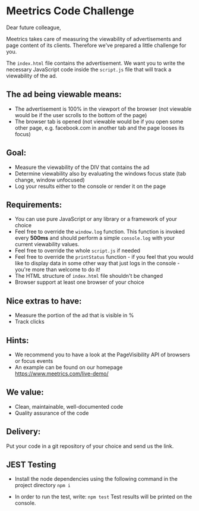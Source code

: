 # Meetrics Code Challenge

Dear future colleague,

Meetrics takes care of measuring the viewability of advertisements and page content of its clients.
Therefore we've prepared a little challenge for you.

The `index.html` file contains the advertisement.
We want you to write the necessary JavaScript code inside the `script.js` file that will track a viewability of the
 ad.

## The ad being viewable means:

- The advertisement is 100% in the viewport of the browser (not viewable would be if the user scrolls to the bottom of
 the
 page)
- The browser tab is opened (not viewable would be if you open some other page, e.g. facebook.com in another tab and
the page looses its focus)

## Goal:
- Measure the viewability of the DIV that contains the ad
- Determine viewability also by evaluating the windows focus state (tab change, window unfocused)
- Log your results either to the console or render it on the page

## Requirements:
- You can use pure JavaScript or any library or a framework of your choice
- Feel free to override the `window.log` function.
  This function is invoked every **500ms** and should perform a simple `console.log` with your current viewability values.
- Feel free to override the whole `script.js` if needed
- Feel free to override the `printStatus` function - if you feel that you would like to display data in some other way
that just logs in the console - you're more than welcome to do it!
- The HTML structure of `index.html` file shouldn't be changed
- Browser support at least one browser of your choice

## Nice extras to have:
- Measure the portion of the ad that is visible in %
- Track clicks

## Hints:

- We recommend you to have a look at the PageVisibility API of browsers or focus events
- An example can be found on our homepage https://www.meetrics.com/live-demo/

## We value:

- Clean, maintainable, well-documented code
- Quality assurance of the code

## Delivery:
  Put your code in a git repository of your choice and send us the link.
  
## JEST Testing 
 - Install the node dependencies using the following command in the project directory
    `npm i`
    
- In order to run the test, write:
	 `npm test`
Test results will be printed on the console.
